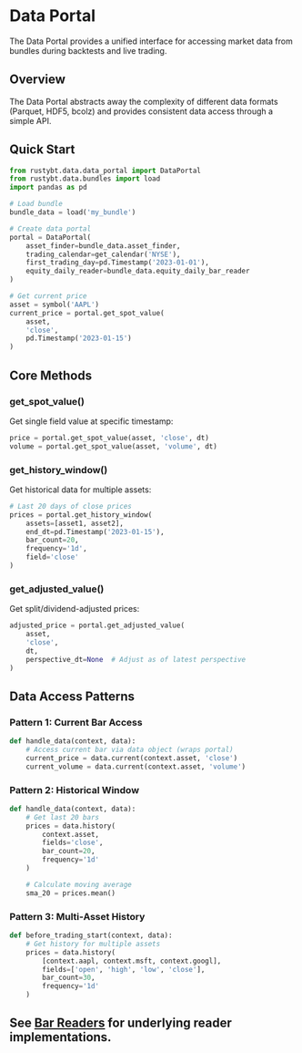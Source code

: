 # Data Portal

The Data Portal provides a unified interface for accessing market data from bundles during backtests and live trading.

## Overview

The Data Portal abstracts away the complexity of different data formats (Parquet, HDF5, bcolz) and provides consistent data access through a simple API.

## Quick Start

```python
from rustybt.data.data_portal import DataPortal
from rustybt.data.bundles import load
import pandas as pd

# Load bundle
bundle_data = load('my_bundle')

# Create data portal
portal = DataPortal(
    asset_finder=bundle_data.asset_finder,
    trading_calendar=get_calendar('NYSE'),
    first_trading_day=pd.Timestamp('2023-01-01'),
    equity_daily_reader=bundle_data.equity_daily_bar_reader
)

# Get current price
asset = symbol('AAPL')
current_price = portal.get_spot_value(
    asset,
    'close',
    pd.Timestamp('2023-01-15')
)
```

## Core Methods

### get_spot_value()

Get single field value at specific timestamp:

```python
price = portal.get_spot_value(asset, 'close', dt)
volume = portal.get_spot_value(asset, 'volume', dt)
```

### get_history_window()

Get historical data for multiple assets:

```python
# Last 20 days of close prices
prices = portal.get_history_window(
    assets=[asset1, asset2],
    end_dt=pd.Timestamp('2023-01-15'),
    bar_count=20,
    frequency='1d',
    field='close'
)
```

### get_adjusted_value()

Get split/dividend-adjusted prices:

```python
adjusted_price = portal.get_adjusted_value(
    asset,
    'close',
    dt,
    perspective_dt=None  # Adjust as of latest perspective
)
```

## Data Access Patterns

### Pattern 1: Current Bar Access

```python
def handle_data(context, data):
    # Access current bar via data object (wraps portal)
    current_price = data.current(context.asset, 'close')
    current_volume = data.current(context.asset, 'volume')
```

### Pattern 2: Historical Window

```python
def handle_data(context, data):
    # Get last 20 bars
    prices = data.history(
        context.asset,
        fields='close',
        bar_count=20,
        frequency='1d'
    )

    # Calculate moving average
    sma_20 = prices.mean()
```

### Pattern 3: Multi-Asset History

```python
def before_trading_start(context, data):
    # Get history for multiple assets
    prices = data.history(
        [context.aapl, context.msft, context.googl],
        fields=['open', 'high', 'low', 'close'],
        bar_count=30,
        frequency='1d'
    )
```

## See [Bar Readers](bar-readers.md) for underlying reader implementations.
